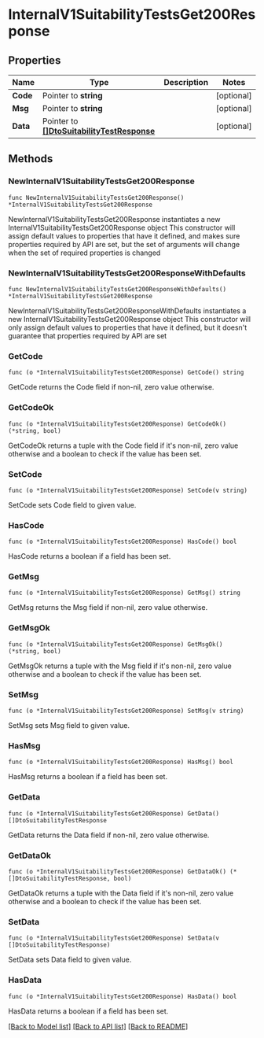 # InternalV1SuitabilityTestsGet200Response

## Properties

Name | Type | Description | Notes
------------ | ------------- | ------------- | -------------
**Code** | Pointer to **string** |  | [optional]
**Msg** | Pointer to **string** |  | [optional]
**Data** | Pointer to [**[]DtoSuitabilityTestResponse**](DtoSuitabilityTestResponse.md) |  | [optional]

## Methods

### NewInternalV1SuitabilityTestsGet200Response

`func NewInternalV1SuitabilityTestsGet200Response() *InternalV1SuitabilityTestsGet200Response`

NewInternalV1SuitabilityTestsGet200Response instantiates a new InternalV1SuitabilityTestsGet200Response object
This constructor will assign default values to properties that have it defined,
and makes sure properties required by API are set, but the set of arguments
will change when the set of required properties is changed

### NewInternalV1SuitabilityTestsGet200ResponseWithDefaults

`func NewInternalV1SuitabilityTestsGet200ResponseWithDefaults() *InternalV1SuitabilityTestsGet200Response`

NewInternalV1SuitabilityTestsGet200ResponseWithDefaults instantiates a new InternalV1SuitabilityTestsGet200Response object
This constructor will only assign default values to properties that have it defined,
but it doesn't guarantee that properties required by API are set

### GetCode

`func (o *InternalV1SuitabilityTestsGet200Response) GetCode() string`

GetCode returns the Code field if non-nil, zero value otherwise.

### GetCodeOk

`func (o *InternalV1SuitabilityTestsGet200Response) GetCodeOk() (*string, bool)`

GetCodeOk returns a tuple with the Code field if it's non-nil, zero value otherwise
and a boolean to check if the value has been set.

### SetCode

`func (o *InternalV1SuitabilityTestsGet200Response) SetCode(v string)`

SetCode sets Code field to given value.

### HasCode

`func (o *InternalV1SuitabilityTestsGet200Response) HasCode() bool`

HasCode returns a boolean if a field has been set.

### GetMsg

`func (o *InternalV1SuitabilityTestsGet200Response) GetMsg() string`

GetMsg returns the Msg field if non-nil, zero value otherwise.

### GetMsgOk

`func (o *InternalV1SuitabilityTestsGet200Response) GetMsgOk() (*string, bool)`

GetMsgOk returns a tuple with the Msg field if it's non-nil, zero value otherwise
and a boolean to check if the value has been set.

### SetMsg

`func (o *InternalV1SuitabilityTestsGet200Response) SetMsg(v string)`

SetMsg sets Msg field to given value.

### HasMsg

`func (o *InternalV1SuitabilityTestsGet200Response) HasMsg() bool`

HasMsg returns a boolean if a field has been set.

### GetData

`func (o *InternalV1SuitabilityTestsGet200Response) GetData() []DtoSuitabilityTestResponse`

GetData returns the Data field if non-nil, zero value otherwise.

### GetDataOk

`func (o *InternalV1SuitabilityTestsGet200Response) GetDataOk() (*[]DtoSuitabilityTestResponse, bool)`

GetDataOk returns a tuple with the Data field if it's non-nil, zero value otherwise
and a boolean to check if the value has been set.

### SetData

`func (o *InternalV1SuitabilityTestsGet200Response) SetData(v []DtoSuitabilityTestResponse)`

SetData sets Data field to given value.

### HasData

`func (o *InternalV1SuitabilityTestsGet200Response) HasData() bool`

HasData returns a boolean if a field has been set.


[[Back to Model list]](../README.md#documentation-for-models) [[Back to API list]](../README.md#documentation-for-api-endpoints) [[Back to README]](../README.md)
